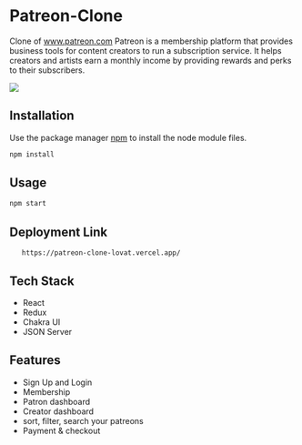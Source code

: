 # Patreon-Clone

Clone of <a href="https://www.patreon.com/">www.patreon.com</a> Patreon is a membership platform that provides business tools for content creators to run a subscription service. It helps creators and artists earn a monthly income by providing rewards and perks to their subscribers.

<img src="https://snipboard.io/Z9u4EM.jpg"/>

## Installation

Use the package manager [npm](https://docs.npmjs.com/cli/v6/commands/npm-install) to install the node module files.

```bash
npm install
```

## Usage

```python
npm start
```

## Deployment Link
```url
   https://patreon-clone-lovat.vercel.app/
```


## Tech Stack
- React
- Redux
- Chakra UI
- JSON Server

## Features
- Sign Up and Login
- Membership 
- Patron dashboard
- Creator dashboard
- sort, filter, search your patreons 
- Payment & checkout

